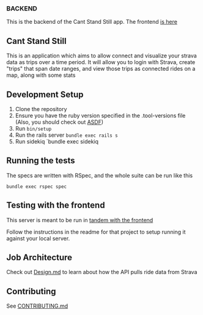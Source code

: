 ### BACKEND

This is the backend of the Cant Stand Still app.
The frontend [is here](https://github.com/Noah-Silvera/cant-stand-still-frontend)

## Cant Stand Still

This is an application which aims to allow connect and visualize your strava data as trips over a time period. It will allow you to login with Strava, create "trips" that span date ranges, and view those trips as connected rides on a map, along with some stats

## Development Setup

1. Clone the repository
1. Ensure you have the ruby version specified in the .tool-versions file (Also, you should check out [ASDF](https://github.com/asdf-vm/asdf))
3. Run `bin/setup`
4. Run the rails server `bundle exec rails s`
5. Run sidekiq `bundle exec sidekiq

## Running the tests

The specs are written with RSpec, and the whole suite can be run like this

`bundle exec rspec spec`

## Testing with the frontend

This server is meant to be run in [tandem with the frontend](https://github.com/Noah-Silvera/cant-stand-still-frontend)

Follow the instructions in the readme for that project to setup running it against your local server.

## Job Architecture

Check out [Design.md](./api/Design.md) to learn about how the API pulls ride data from Strava

## Contributing

See [CONTRIBUTING.md](CONTRIBUTING.md)
